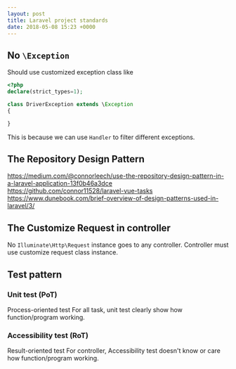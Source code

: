 ```yaml
---
layout: post
title: Laravel project standards
date: 2018-05-08 15:23 +0000
---
```


## No `\Exception`
Should use customized exception class like 
```php
<?php
declare(strict_types=1);

class DriverException extends \Exception
{

}
```

This is because we can use `Handler` to filter different exceptions.

## The Repository Design Pattern
https://medium.com/@connorleech/use-the-repository-design-pattern-in-a-laravel-application-13f0b46a3dce
https://github.com/connor11528/laravel-vue-tasks
https://www.dunebook.com/brief-overview-of-design-patterns-used-in-laravel/3/

## The Customize Request in controller
No `Illuminate\Http\Request` instance goes to any controller. 
Controller must use customize request class instance. 


## Test pattern
### Unit test (PoT)
Process-oriented test
For all task, unit test clearly show how function/program working. 

### Accessibility test (RoT)
Result-oriented test
For controller, Accessibility test doesn't know or care how function/program working.